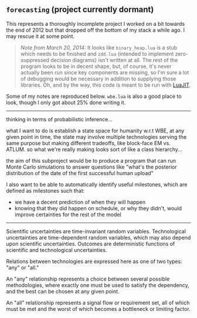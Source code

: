 ## `forecasting` (project currently dormant)


This represents a thoroughly incomplete project I worked on a bit towards the end of 2012 but that dropped off the bottom of my stack a while ago. I may rescue it at some point.

> *Note from March 20, 2014:*
> It looks like `binary_heap.lua` is a stub which needs to be finished and `zdd.lua` (intended to implement zero-suppressed decision diagrams) isn't written at all. The rest of the program looks to be in decent shape, but, of course, it's never actually been *run* since key components are missing, so I'm sure a lot of debugging would be necessary in addition to supplying those libraries. Oh, and by the way, this code is meant to be run with [LuaJIT](http://luajit.org/).

Some of my notes are reproduced below. `wbe.lua` is also a good place to look, though I only got about 25% done writing it.

* * *

thinking in terms of probabilistic inference...

what I want to do is establish a state space for humanity w.r.t WBE,
at any given point in time, the state may involve multiple technologies serving the same purpose but making different tradeoffs, like block-face EM vs. ATLUM. so what we're really making looks sort of like a class hierarchy...

the aim of this subproject would be to produce a program that can run Monte Carlo simulations to answer questions like "what's the posterior distribution of the date of the first successful human upload"

I also want to be able to automatically identify useful milestones, which are defined as milestones such that:
* we have a decent prediction of when they will happen
* knowing that they did happen on schedule, or why they didn't, would improve certainties for the rest of the model

* * *

Scientific uncertainties are time-invariant random variables. Technological
uncertainties are time-dependent random variables, which may also depend upon
scientific uncertainties. Outcomes are deterministic functions of scientific
and technological uncertainties.

Relations between technologies are expressed here as one of two types: "any"
or "all."

An "any" relationship represents a choice between several possible
methodologies, where exactly one must be used to satisfy the dependency, and
the best can be chosen at any given point.

An "all" relationship represents a signal flow or requirement set, all of
which must be met and the worst of which becomes a bottleneck or limiting
factor.
